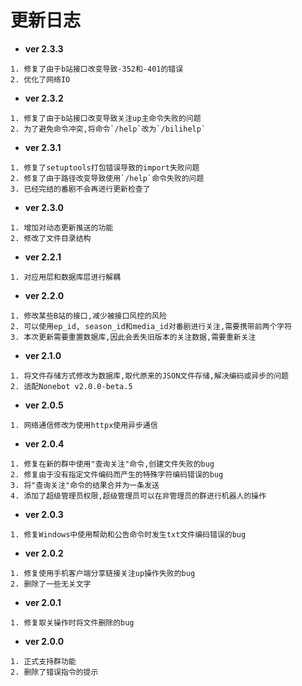 # 更新日志
- **ver 2.3.3**
```
1. 修复了由于b站接口改变导致-352和-401的错误
2. 优化了网络IO
```

- **ver 2.3.2**
```
1. 修复了由于b站接口改变导致关注up主命令失败的问题
2. 为了避免命令冲突,将命令`/help`改为`/bilihelp`
```

- **ver 2.3.1**
```
1. 修复了setuptools打包错误导致的import失败问题
2. 修复了由于路径改变导致使用`/help`命令失败的问题
3. 已经完结的番剧不会再进行更新检查了
```

- **ver 2.3.0**
```
1. 增加对动态更新推送的功能
2. 修改了文件目录结构
```

- **ver 2.2.1**
```
1. 对应用层和数据库层进行解耦
```

- **ver 2.2.0**
```
1. 修改某些B站的接口,减少被接口风控的风险
2. 可以使用ep_id, season_id和media_id对番剧进行关注,需要携带前两个字符
3. 本次更新需要重置数据库,因此会丢失旧版本的关注数据,需要重新关注
```

- **ver 2.1.0**
```
1. 将文件存储方式修改为数据库,取代原来的JSON文件存储,解决编码或异步的问题
2. 适配Nonebot v2.0.0-beta.5
```

- **ver 2.0.5**
```
1. 网络通信修改为使用httpx使用异步通信
```

- **ver 2.0.4**
```
1. 修复在新的群中使用"查询关注"命令,创建文件失败的bug
2. 修复由于没有指定文件编码而产生的特殊字符编码错误的bug
3. 将"查询关注"命令的结果合并为一条发送
4. 添加了超级管理员权限,超级管理员可以在非管理员的群进行机器人的操作
```

- **ver 2.0.3**
```
1. 修复Windows中使用帮助和公告命令时发生txt文件编码错误的bug
```

- **ver 2.0.2**
```
1. 修复使用手机客户端分享链接关注up操作失败的bug
2. 删除了一些无关文字
```

- **ver 2.0.1**
```
1. 修复取关操作时将文件删除的bug
```

- **ver 2.0.0**
```
1. 正式支持群功能
2. 删除了错误指令的提示
```